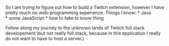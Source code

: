 So I am trying to figure out how to build a Twitch extension, however I have pretty much no web-programming experience.
Things I know:
							* Java		
              * some JavaScript
              * how to fake to know thing

Follow along my journey to the unknown lands of Twitch full stack developement (but not really full stack, because in this application I really do not want to have to host a server.)
